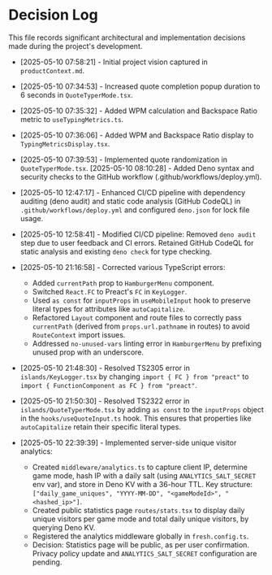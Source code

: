 # Decision Log

This file records significant architectural and implementation decisions made
during the project's development.

- [2025-05-10 07:58:21] - Initial project vision captured in
  `productContext.md`.
- [2025-05-10 07:34:53] - Increased quote completion popup duration to 6 seconds
  in `QuoteTyperMode.tsx`.
- [2025-05-10 07:35:32] - Added WPM calculation and Backspace Ratio metric to
  `useTypingMetrics.ts`.
- [2025-05-10 07:36:06] - Added WPM and Backspace Ratio display to
  `TypingMetricsDisplay.tsx`.
- [2025-05-10 07:39:53] - Implemented quote randomization in
  `QuoteTyperMode.tsx`. [2025-05-10 08:10:28] - Added Deno syntax and security
  checks to the GitHub workflow (.github/workflows/deploy.yml).
- [2025-05-10 12:47:17] - Enhanced CI/CD pipeline with dependency auditing (deno
  audit) and static code analysis (GitHub CodeQL) in
  `.github/workflows/deploy.yml` and configured `deno.json` for lock file usage.
- [2025-05-10 12:58:41] - Modified CI/CD pipeline: Removed `deno audit` step due
  to user feedback and CI errors. Retained GitHub CodeQL for static analysis and
  existing `deno check` for type checking.

- [2025-05-10 21:16:58] - Corrected various TypeScript errors:
  - Added `currentPath` prop to `HamburgerMenu` component.
  - Switched `React.FC` to Preact's `FC` in `KeyLogger`.
  - Used `as const` for `inputProps` in `useMobileInput` hook to preserve
    literal types for attributes like `autoCapitalize`.
  - Refactored `Layout` component and route files to correctly pass
    `currentPath` (derived from `props.url.pathname` in routes) to avoid
    `RouteContext` import issues.
  - Addressed `no-unused-vars` linting error in `HamburgerMenu` by prefixing
    unused prop with an underscore.
- [2025-05-10 21:48:30] - Resolved TS2305 error in `islands/KeyLogger.tsx` by changing `import { FC } from "preact"` to `import { FunctionComponent as FC } from "preact"`.
- [2025-05-10 21:50:30] - Resolved TS2322 error in `islands/QuoteTyperMode.tsx` by adding `as const` to the `inputProps` object in the `hooks/useQuoteInput.ts` hook. This ensures that properties like `autoCapitalize` retain their specific literal types.
- [2025-05-10 22:39:39] - Implemented server-side unique visitor analytics:
  - Created `middleware/analytics.ts` to capture client IP, determine game mode, hash IP with a daily salt (using `ANALYTICS_SALT_SECRET` env var), and store in Deno KV with a 36-hour TTL. Key structure: `["daily_game_uniques", "YYYY-MM-DD", "<gameModeId>", "<hashed_ip>"]`.
  - Created public statistics page `routes/stats.tsx` to display daily unique visitors per game mode and total daily unique visitors, by querying Deno KV.
  - Registered the analytics middleware globally in `fresh.config.ts`.
  - Decision: Statistics page will be public, as per user confirmation. Privacy policy update and `ANALYTICS_SALT_SECRET` configuration are pending.
